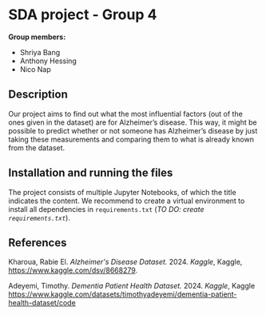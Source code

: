 # SDA project - Group 4

**Group members:**
- Shriya Bang
- Anthony Hessing
- Nico Nap

## Description
Our project aims to find out what the most influential factors (out of the ones
given in the dataset) are for Alzheimer’s disease. This way, it might be possible
to predict whether or not someone has Alzheimer’s disease by just taking these
measurements and comparing them to what is already known from the dataset.

## Installation and running the files
The project consists of multiple Jupyter Notebooks, of which the title indicates
the content. We recommend to create a virtual environment to install all
dependencies in `requirements.txt` (*TO DO: create `requirements.txt`*).

## References
Kharoua, Rabie El. *Alzheimer's Disease Dataset.* 2024. *Kaggle*, Kaggle,
https://www.kaggle.com/dsv/8668279.

Adeyemi, Timothy. *Dementia Patient Health Dataset.* 2024. *Kaggle*, Kaggle
https://www.kaggle.com/datasets/timothyadeyemi/dementia-patient-health-dataset/code
